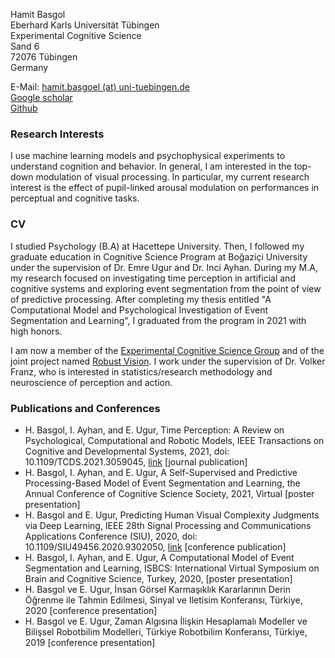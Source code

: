 Hamit Basgol\
Eberhard Karls Universität Tübingen\
Experimental Cognitive Science\
Sand 6\
72076 Tübingen\
Germany

E-Mail: [hamit.basgoel (at) uni-tuebingen.de](mailto:hamit.basgoel%20(at)%20uni-tuebingen.de)\
[Google scholar](https://scholar.google.com/citations?user=i2Qn4EIAAAAJ&hl=en&oi=ao)\
[Github](https://github.com/hamitbasgol)

### Research Interests

I use machine learning models and psychophysical experiments to understand cognition and behavior. In general, I am interested in the top-down modulation of visual processing. In particular, my current research interest is the effect of pupil-linked arousal modulation on performances in perceptual and cognitive tasks.

### CV

I studied Psychology (B.A) at Hacettepe University. Then, I followed my graduate education in Cognitive Science Program at Boğaziçi University under the supervision of Dr. Emre Ugur and Dr. Inci Ayhan. During my M.A, my research focused on investigating time perception in artificial and cognitive systems and exploring event segmentation from the point of view of predictive processing. After completing my thesis entitled "A Computational Model and Psychological Investigation of Event Segmentation and Learning", I graduated from the program in 2021 with high honors. 

I am now a member of the [Experimental Cognitive Science Group](http://www.ecogsci.cs.uni-tuebingen.de/index.php) and of the joint project named [Robust Vision](https://uni-tuebingen.de/en/research/core-research/collaborative-research-centers/crc-1233/). I work under the supervision of Dr. Volker Franz, who is interested in statistics/research methodology and neuroscience of perception and action.
  

### Publications and Conferences

-   H. Basgol, I. Ayhan, and E. Ugur, Time Perception: A Review on Psychological, Computational and Robotic Models, IEEE Transactions on Cognitive and Developmental Systems, 2021, doi: 10.1109/TCDS.2021.3059045,  [link](https://ieeexplore.ieee.org/document/9353685)  [journal publication]  
-   H. Basgol, I. Ayhan, and E. Ugur, A Self-Supervised and Predictive Processing-Based Model of Event Segmentation and Learning, the Annual Conference of Cognitive Science Society, 2021, Virtual [poster presentation]
-   H. Basgol and E. Ugur, Predicting Human Visual Complexity Judgments via Deep Learning, IEEE 28th Signal Processing and Communications Applications Conference (SIU), 2020, doi: 10.1109/SIU49456.2020.9302050,  [link](https://ieeexplore.ieee.org/document/9302050)  [conference publication]  
-   H. Basgol, I. Ayhan, and E. Ugur, A Computational Model of Event Segmentation and Learning, ISBCS: International Virtual Symposium on Brain and Cognitive Science, Turkey, 2020, [poster presentation]
-   H. Basgol ve E. Ugur, İnsan Görsel Karmaşıklık Kararlarının Derin Öğrenme ile Tahmin Edilmesi, Sinyal ve Iletisim Konferansı, Türkiye, 2020 [conference presentation]  
-   H. Basgol ve E. Ugur, Zaman Algısına İlişkin Hesaplamalı Modeller ve Bilişsel Robotbilim Modelleri, Türkiye Robotbilim Konferansı, Türkiye, 2019 [conference presentation]

